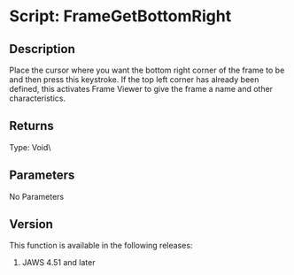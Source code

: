 # Script: FrameGetBottomRight

## Description

Place the cursor where you want the bottom right corner of the frame to
be and then press this keystroke. If the top left corner has already
been defined, this activates Frame Viewer to give the frame a name and
other characteristics.

## Returns

Type: Void\

## Parameters

No Parameters

## Version

This function is available in the following releases:

1.  JAWS 4.51 and later
